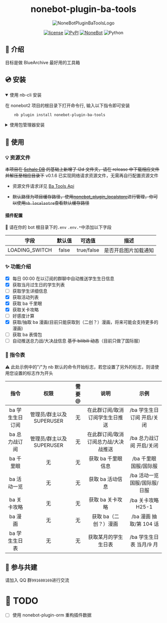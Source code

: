 <div align="center">

# nonebot-plugin-ba-tools

![NoneBotPluginBaToolsLogo](./logo.png)

[![license](https://img.shields.io/github/license/hanasa2023/nonebot-plugin-ba-tools.svg)](./LICENSE)
[![PyPI](https://img.shields.io/pypi/v/nonebot-plugin-ba-tools.svg)](https://pypi.python.org/pypi/nonebot-plugin-ba-tools)
[![NoneBot](https://img.shields.io/badge/nonebot-2.3.0+-red.svg)](https://nonebot.dev)
![Python](https://img.shields.io/badge/python-3.9+-blue.svg)

</div>

## 📖 介绍

目标是做 BlueArchive 最好用的工具箱

## 💿 安装

<details open>
<summary>使用 nb-cli 安装</summary>

在 nonebot2 项目的根目录下打开命令行, 输入以下指令即可安装

```sh
    nb plugin install nonebot-plugin-ba-tools
```

</details>

<details>
<summary>使用包管理器安装</summary>

在 nonebot2 项目的插件目录下, 打开命令行, 根据你使用的包管理器, 输入相应的安装命令

<details>
<summary>pip</summary>

```sh
  pip install nonebot-plugin-ba-tools
```

</details>

打开 nonebot2 项目根目录下的 `pyproject.toml` 文件, 在 `[tool.nonebot]` 部分追加写入

```python
    plugins = ["nonebot_plugin_ba_tools"]
```

</details>

## 🎉 使用

### 💡 资源文件

~~本项目在 [Schale DB](https://github.com/SchaleDB/SchaleDB) 的基础上新增了 l2d 文件夹，请在 release 中下载相应文件并解压至相应目录下~~ v0.1.6 已实现网络请求资源文件，无需再自行配置资源文件

- 资源文件请求详见 [Ba Tools Api](https://api.hanasaki.tech)

- ~~默认路径为项目缓存路径，使用[nonebot_plugin_localstore](https://github.com/nonebot/plugin-localstore)进行管理，你可以使用`nb localsotre`查看默认缓存路径~~

#### 插件配置

🔧 请在你的 bot 根目录下的`.env` `.env.*`中添加以下字段

|      字段      | 默认值 |   可选值   |         描述         |
| :------------: | :----: | :--------: | :------------------: |
| LOADING_SWITCH | false  | true/false | 是否开启图片加载通知 |

### ✨ 功能介绍

- [x] 每日 00:00 在以订阅的群聊中自动推送学生生日信息
- [x] 获取当月过生日的学生列表
- [ ] 获取学生详细信息
- [x] 获取活动列表
- [x] 获取 ba 千里眼
- [x] 获取关卡攻略
- [ ] 好感度计算
- [x] 获取/抽取 ba 漫画(目前只能获取到（二创？）漫画，将来可能会支持更多的漫画)
- [ ] 获取 ba 表情包
- [ ] 自动推送总力战/大决战信息 ~~基于 bilibili 动态~~（目前只做了国际服）

### 🤖 指令表

⚠️ 此处示例中的"/"为 nb 默认的命令开始标志，若您设置了另外的标志，则请使用您设置的标志作为开头

|      指令       |           权限            | 需要@ |                 说明                 |             示例              |
| :-------------: | :-----------------------: | :---: | :----------------------------------: | :---------------------------: |
| ba 学生生日订阅 | 管理员/群主以及 SUPERUSER |  无   |   在此群订阅/取消订阅学生生日推送    |  /ba 学生生日订阅 开启/关闭   |
|  ba 总力战订阅  | 管理员/群主以及 SUPERUSER |  无   | 在此群订阅/取消订阅总力战/大决战推送 |   /ba 总力战订阅 开启/关闭    |
|    ba 千里眼    |            无             |  无   |          获取 ba 千里眼信息          |    /ba 千里眼 国服/国际服     |
|   ba 活动一览   |            无             |  无   |           获取 ba 活动信息           | /ba 活动一览 国服/国际服/日服 |
|   ba 关卡攻略   |            无             |  无   |           获取 ba 关卡攻略           |      /ba 关卡攻略 H25-1       |
|     ba 漫画     |            无             |  无   |        获取 ba（二创？）漫画         |    /ba 漫画 抽取/第 104 话    |
|  ba 学生生日表  |            无             |  无   |         获取某月的学生生日表         |   /ba 学生生日表 当月/9 月    |

## 👥 参与共建

请加入 QQ 群`991680169`进行交流

# 🧐 TODO

- [ ] 使用 nonebot-plugin-orm 重构插件数据
